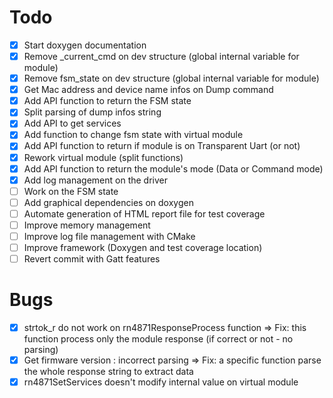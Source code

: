# Todo
- [X] Start doxygen documentation
- [X] Remove _current_cmd on dev structure (global internal variable for module)
- [X] Remove fsm_state on dev structure (global internal variable for module)
- [X] Get Mac address and device name infos on Dump command
- [X] Add API function to return the FSM state
- [X] Split parsing of dump infos string
- [X] Add API to get services
- [X] Add function to change fsm state with virtual module
- [X] Add API function to return if module is on Transparent Uart (or not)
- [X] Rework virtual module (split functions)
- [X] Add API function to return the module's mode (Data or Command mode)
- [X] Add log management on the driver
- [ ] Work on the FSM state
- [ ] Add graphical dependencies on doxygen
- [ ] Automate generation of HTML report file for test coverage
- [ ] Improve memory management
- [ ] Improve log file management with CMake
- [ ] Improve framework (Doxygen and test coverage location)
- [ ] Revert commit with Gatt features
# Bugs
- [X] strtok_r do not work on rn4871ResponseProcess function
=> Fix: this function process only the module response (if correct or not - no parsing)
- [X] Get firmware version : incorrect parsing
=> Fix: a specific function parse the whole response string to extract data
- [X] rn4871SetServices doesn't modify internal value on virtual module